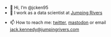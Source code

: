 - 👋 Hi, I’m @jcken95
- 👀 I work as a data scientist at [Jumping Rivers](jumpingrivers.com)
<!---
- 🌱 I’m currently learning how 
- 💞️ I’m looking to collaborate on ...
--->
- 📫 How to reach me: [twitter](https://twitter.com/_jcken), [mastodon](https://qoto.org/@_jcken) or email <jack.kennedy@jumpingrivers.com>
<!---
jcken95/jcken95 is a ✨ special ✨ repository because its `README.md` (this file) appears on your GitHub profile.
You can click the Preview link to take a look at your changes.
--->
